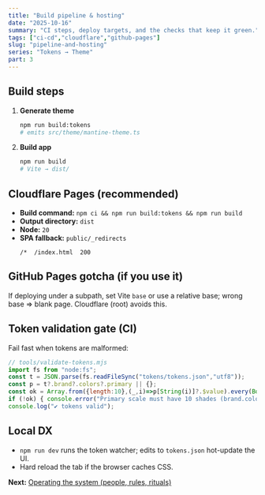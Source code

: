 ```yaml
---
title: "Build pipeline & hosting"
date: "2025-10-16"
summary: "CI steps, deploy targets, and the checks that keep it green."
tags: ["ci-cd","cloudflare","github-pages"]
slug: "pipeline-and-hosting"
series: "Tokens → Theme"
part: 3
---
```


## Build steps
1. **Generate theme**
   ~~~bash
   npm run build:tokens
   # emits src/theme/mantine-theme.ts
   ~~~
2. **Build app**
   ~~~bash
   npm run build
   # Vite → dist/
   ~~~

## Cloudflare Pages (recommended)
- **Build command:** `npm ci && npm run build:tokens && npm run build`
- **Output directory:** `dist`
- **Node:** `20`
- **SPA fallback:** `public/_redirects`
  ~~~
  /*  /index.html  200
  ~~~

## GitHub Pages gotcha (if you use it)
If deploying under a subpath, set Vite `base` or use a relative base; wrong base ⇒ blank page. Cloudflare (root) avoids this.

## Token validation gate (CI)
Fail fast when tokens are malformed:
~~~js
// tools/validate-tokens.mjs
import fs from "node:fs";
const t = JSON.parse(fs.readFileSync("tokens/tokens.json","utf8"));
const p = t?.brand?.colors?.primary || {};
const ok = Array.from({length:10},(_,i)=>p[String(i)]?.$value).every(Boolean);
if (!ok) { console.error("Primary scale must have 10 shades (brand.colors.primary.0..9)"); process.exit(1); }
console.log("✔ tokens valid");
~~~

## Local DX
- `npm run dev` runs the token watcher; edits to `tokens.json` hot-update the UI.
- Hard reload the tab if the browser caches CSS.

**Next:** [Operating the system (people, rules, rituals)](/case-studies/operating-model)
